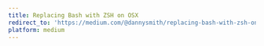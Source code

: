 ```yaml
---
title: Replacing Bash with ZSH on OSX
redirect_to: 'https://medium.com/@dannysmith/replacing-bash-with-zsh-on-osx-9d88d9d7eaa5'
platform: medium
---
```

